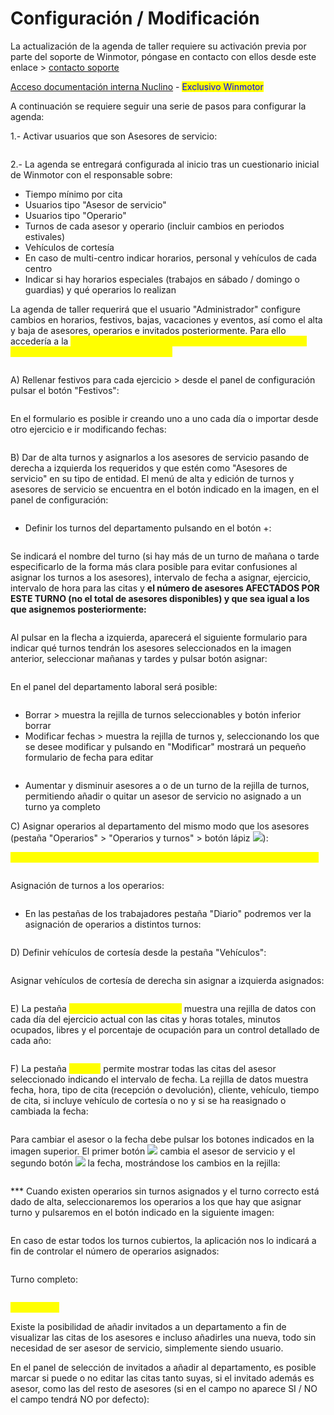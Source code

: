 # Configuración / Modificación

La actualización de la agenda de taller requiere su activación previa por parte del soporte de Winmotor, póngase en contacto con ellos desde este enlace > [contacto soporte](mailto:soporte@winmotor.net)

[Acceso documentación interna Nuclino](https://app.nuclino.com/Winmotor/Documentaci%C3%B3n-Privada/Agenda-de-taller---Configuracin-37d1fae2-09eb-4b90-85e3-8a818c0661f3) - <mark style="color:blue;">Exclusivo Winmotor</mark>

A continuación se requiere seguir una serie de pasos para configurar la agenda:

1.- Activar usuarios que son Asesores de servicio:

<figure><img src="../../../../.gitbook/assets/imagen (15) (3).png" alt=""><figcaption></figcaption></figure>

2.- La agenda se entregará configurada al inicio tras un cuestionario inicial de Winmotor con el responsable sobre:

* Tiempo mínimo por cita
* Usuarios tipo "Asesor de servicio"
* Usuarios tipo "Operario"
* Turnos de cada asesor y operario (incluir cambios en periodos estivales)
* Vehículos de cortesía
* En caso de multi-centro indicar horarios, personal y vehículos de cada centro
* Indicar si hay horarios especiales (trabajos en sábado / domingo o guardias) y qué operarios lo realizan

La agenda de taller requerirá que el usuario "Administrador" configure cambios en horarios, festivos, bajas, vacaciones y eventos, así como el alta y baja de asesores, operarios e invitados posteriormente. Para ello accedería a la <mark style="color:yellow;">configuración de la agenda de citas desde Automoción > Taller > Agenda Taller > Configuración:</mark>

<figure><img src="../../../../.gitbook/assets/imagen (44).png" alt=""><figcaption></figcaption></figure>

A) Rellenar festivos para cada ejercicio > desde el panel de configuración pulsar el botón "Festivos":

<figure><img src="../../../../.gitbook/assets/imagen (10) (2).png" alt=""><figcaption></figcaption></figure>

En el formulario es posible ir creando uno a uno cada día o importar desde otro ejercicio e ir modificando fechas:

<figure><img src="../../../../.gitbook/assets/imagen (10) (1) (1) (1).png" alt=""><figcaption></figcaption></figure>

B) Dar de alta turnos y asignarlos a los asesores de servicio pasando de derecha a izquierda los requeridos y que estén como "Asesores de servicio" en su tipo de entidad. El menú de alta y edición de turnos y asesores de servicio se encuentra en el botón indicado en la imagen, en el panel de configuración:

<figure><img src="../../../../.gitbook/assets/imagen (43).png" alt=""><figcaption></figcaption></figure>

* Definir los turnos del departamento pulsando en el botón +:

<figure><img src="../../../../.gitbook/assets/imagen (28) (1).png" alt=""><figcaption></figcaption></figure>

Se indicará el nombre del turno (si hay más de un turno de mañana o tarde especificarlo de la forma más clara posible para evitar confusiones al asignar los turnos a los asesores), intervalo de fecha a asignar, ejercicio, intervalo de hora para las citas y **el número de asesores AFECTADOS POR ESTE TURNO (no el total de asesores disponibles) y que sea igual a los que asignemos posteriormente:**

<figure><img src="../../../../.gitbook/assets/imagen (25) (1).png" alt=""><figcaption></figcaption></figure>

Al pulsar en la flecha a izquierda, aparecerá el siguiente formulario para indicar qué turnos tendrán los asesores seleccionados en la imagen anterior, seleccionar mañanas y tardes y pulsar botón asignar:

<figure><img src="../../../../.gitbook/assets/imagen (13) (2).png" alt=""><figcaption></figcaption></figure>

En el panel del departamento laboral será posible:

<figure><img src="../../../../.gitbook/assets/imagen (7) (4) (2).png" alt=""><figcaption></figcaption></figure>

* Borrar > muestra la rejilla de turnos seleccionables y botón inferior borrar
* Modificar fechas > muestra la rejilla de turnos y, seleccionando los que se desee modificar y pulsando en "Modificar" mostrará un pequeño formulario de fecha para editar

<figure><img src="../../../../.gitbook/assets/imagen (1) (2) (4).png" alt=""><figcaption></figcaption></figure>

* Aumentar y disminuir asesores a o de un turno de la rejilla de turnos, permitiendo añadir o quitar un asesor de servicio no asignado a un turno ya completo

C) Asignar operarios al departamento del mismo modo que los asesores (pestaña "Operarios" > "Operarios y turnos" > botón lápiz ![](<../../../../.gitbook/assets/imagen (31) (1).png>)):&#x20;

<mark style="color:yellow;">\*\*\* Ver final de la hoja para operarios asignados al departamento sin turno</mark>

<figure><img src="../../../../.gitbook/assets/imagen (20) (1).png" alt=""><figcaption></figcaption></figure>

Asignación de turnos a los operarios:

<figure><img src="../../../../.gitbook/assets/imagen (3) (1) (1) (3) (1).png" alt=""><figcaption></figcaption></figure>

* En las pestañas de los trabajadores pestaña "Diario" podremos ver la asignación de operarios a distintos turnos:

<figure><img src="../../../../.gitbook/assets/imagen (3) (4).png" alt=""><figcaption></figcaption></figure>

D) Definir vehículos de cortesía desde la pestaña "Vehículos":

<figure><img src="../../../../.gitbook/assets/imagen (42).png" alt=""><figcaption></figcaption></figure>

Asignar vehículos de cortesía de derecha sin asignar a izquierda asignados:

<figure><img src="../../../../.gitbook/assets/image (4).png" alt=""><figcaption></figcaption></figure>

E) La pestaña <mark style="color:yellow;">**"Diario del departamento"**</mark> muestra una rejilla de datos con cada día del ejercicio actual con las citas y horas totales, minutos ocupados, libres y el porcentaje de ocupación para un control detallado de cada año:

<figure><img src="../../../../.gitbook/assets/imagen (19) (1) (2).png" alt=""><figcaption></figcaption></figure>

F) La pestaña <mark style="color:yellow;">**"Citas"**</mark> permite mostrar todas las citas del asesor seleccionado indicando el intervalo de fecha. La rejilla de datos muestra fecha, hora, tipo de cita (recepción o devolución), cliente, vehículo, tiempo de cita, si incluye vehículo de cortesía o no y si se ha reasignado o cambiada la fecha:

<figure><img src="../../../../.gitbook/assets/imagen (9) (1) (1) (2).png" alt=""><figcaption></figcaption></figure>

Para cambiar el asesor o la fecha debe pulsar los botones indicados en la imagen superior. El primer botón ![](<../../../../.gitbook/assets/imagen (14) (3) (2).png>) cambia el asesor de servicio y el segundo botón ![](<../../../../.gitbook/assets/imagen (9) (1) (2).png>) la fecha, mostrándose los cambios en la rejilla:

<figure><img src="../../../../.gitbook/assets/imagen (5) (1) (2) (2).png" alt=""><figcaption></figcaption></figure>

\*\*\* Cuando existen operarios sin turnos asignados y el turno correcto está dado de alta, seleccionaremos los operarios a los que hay que asignar turno y pulsaremos en el botón indicado en la siguiente imagen:

<figure><img src="../../../../.gitbook/assets/imagen (2) (8) (1).png" alt=""><figcaption></figcaption></figure>

En caso de estar todos los turnos cubiertos, la aplicación nos lo indicará a fin de controlar el número de operarios asignados:

<figure><img src="../../../../.gitbook/assets/imagen (45) (2).png" alt=""><figcaption></figcaption></figure>

Turno completo:

<figure><img src="../../../../.gitbook/assets/imagen (3) (9).png" alt=""><figcaption></figcaption></figure>

<mark style="color:yellow;">**INVITADOS**</mark>

Existe la posibilidad de añadir invitados a un departamento a fin de visualizar las citas de los asesores e incluso añadirles una nueva, todo sin necesidad de ser asesor de servicio, simplemente siendo usuario.

En el panel de selección de invitados a añadir al departamento, es posible marcar si puede o no editar las citas tanto suyas, si el invitado además es asesor, como las del resto de asesores (si en el campo no aparece SI / NO el campo tendrá NO por defecto):

<figure><img src="../../../../.gitbook/assets/imagen (179).png" alt=""><figcaption></figcaption></figure>
